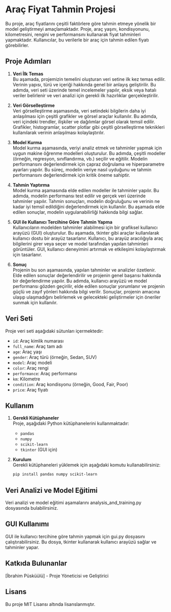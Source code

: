 # Araç Fiyat Tahmin Projesi

Bu proje, araç fiyatlarını çeşitli faktörlere göre tahmin etmeye yönelik bir model geliştirmeyi amaçlamaktadır. Proje, araç yaşını, kondisyonunu, kilometresini, rengini ve performansını kullanarak fiyat tahminleri yapmaktadır. Kullanıcılar, bu verilerle bir araç için tahmin edilen fiyatı görebilirler.

## Proje Adımları

1. **Veri İlk Temas**  
   Bu aşamada, projemizin temelini oluşturan veri setine ilk kez temas edilir. Verinin yapısı, türü ve içeriği hakkında genel bir anlayış geliştirilir. Bu adımda, veri seti üzerinde temel incelemeler yapılır, eksik veya hatalı veriler belirlenir ve veri analizi için gerekli ilk hazırlıklar gerçekleştirilir.

2. **Veri Görselleştirme**  
   Veri görselleştirme aşamasında, veri setindeki bilgilerin daha iyi anlaşılması için çeşitli grafikler ve görsel araçlar kullanılır. Bu adımda, veri içindeki trendler, ilişkiler ve dağılımlar görsel olarak temsil edilir. Grafikler, histogramlar, scatter plotlar gibi çeşitli görselleştirme teknikleri kullanılarak verinin anlaşılması kolaylaştırılır.

3. **Model Kurma**  
   Model kurma aşamasında, veriyi analiz etmek ve tahminler yapmak için uygun makine öğrenme modelleri oluşturulur. Bu adımda, çeşitli modeller (örneğin, regresyon, sınıflandırma, vb.) seçilir ve eğitilir. Modelin performansını değerlendirmek için çapraz doğrulama ve hiperparametre ayarları yapılır. Bu süreç, modelin veriye nasıl uyduğunu ve tahmin performansını değerlendirmek için kritik öneme sahiptir.

4. **Tahmin Yaptırma**  
   Model kurma aşamasında elde edilen modeller ile tahminler yapılır. Bu adımda, modelin performansı test edilir ve gerçek veri üzerinde tahminler yapılır. Tahmin sonuçları, modelin doğruluğunu ve verinin ne kadar iyi temsil edildiğini değerlendirmek için kullanılır. Bu aşamada elde edilen sonuçlar, modelin uygulanabilirliği hakkında bilgi sağlar.

5. **GUI ile Kullanıcı Tercihine Göre Tahmin Yapma**  
   Kullanıcıların modelden tahminler alabilmesi için bir grafiksel kullanıcı arayüzü (GUI) oluşturulur. Bu aşamada, tkinter gibi araçlar kullanılarak kullanıcı dostu bir arayüz tasarlanır. Kullanıcı, bu arayüz aracılığıyla araç bilgilerini girer veya seçer ve model tarafından yapılan tahminleri görüntüler. GUI, kullanıcı deneyimini artırmak ve etkileşimi kolaylaştırmak için tasarlanır.

6. **Sonuç**  
   Projenin bu son aşamasında, yapılan tahminler ve analizler özetlenir. Elde edilen sonuçlar değerlendirilir ve projenin genel başarısı hakkında bir değerlendirme yapılır. Bu adımda, kullanıcı arayüzü ve model performansı gözden geçirilir, elde edilen sonuçlar yorumlanır ve projenin güçlü ve zayıf yönleri hakkında bilgi verilir. Sonuçlar, projenin amacına ulaşıp ulaşmadığını belirlemek ve gelecekteki geliştirmeler için öneriler sunmak için kullanılır.

## Veri Seti

Proje veri seti aşağıdaki sütunları içermektedir:
- `id`: Araç kimlik numarası
- `full_name`: Araç tam adı
- `age`: Araç yaşı
- `gender`: Araç türü (örneğin, Sedan, SUV)
- `model`: Araç modeli
- `color`: Araç rengi
- `performance`: Araç performansı
- `km`: Kilometre
- `condition`: Araç kondisyonu (örneğin, Good, Fair, Poor)
- `price`: Araç fiyatı

## Kullanım

1. **Gerekli Kütüphaneler**  
   Proje, aşağıdaki Python kütüphanelerini kullanmaktadır:
   - `pandas`
   - `numpy`
   - `scikit-learn`
   - `tkinter` (GUI için)

2. **Kurulum**  
   Gerekli kütüphaneleri yüklemek için aşağıdaki komutu kullanabilirsiniz:
   ```bash
   pip install pandas numpy scikit-learn


## Veri Analizi ve Model Eğitimi
Veri analizi ve model eğitimi aşamalarını analysis_and_training.py dosyasında bulabilirsiniz.

## GUI Kullanımı
GUI ile kullanıcı tercihine göre tahmin yapmak için gui.py dosyasını çalıştırabilirsiniz. Bu dosya, tkinter kullanarak kullanıcı arayüzü sağlar ve tahminler yapar.

## Katkıda Bulunanlar
[İbrahim Püsküülü] - Proje Yöneticisi ve Geliştirici
## Lisans
Bu proje MIT Lisansı altında lisanslanmıştır.
